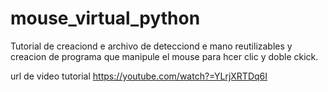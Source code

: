 # mouse_virtual_python

Tutorial de creaciond e archivo de detecciond e mano reutilizables y creacion de programa que manipule el mouse para hcer clic y doble ckick.

url de video tutorial https://youtube.com/watch?=YLrjXRTDq6I

